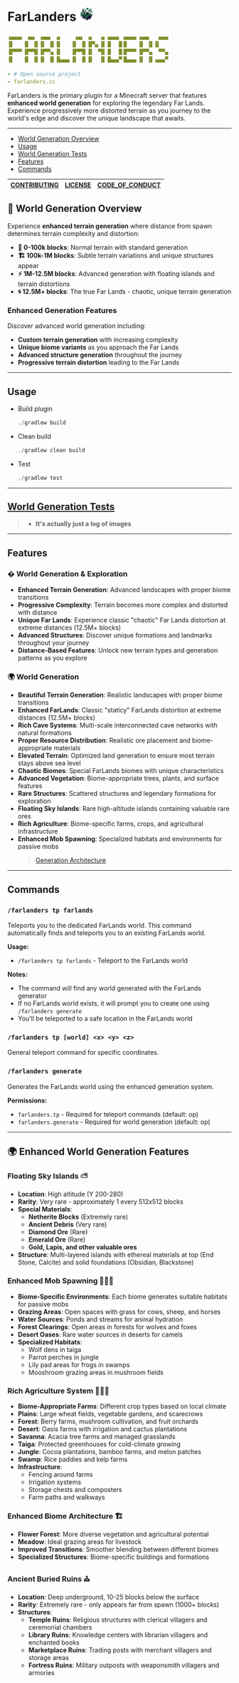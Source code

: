 # FarLanders <img src="logo.png" alt="logo" width="32" />

```yml
▗▄▄▄▖ ▗▄▖ ▗▄▄▖ ▗▖    ▗▄▖ ▗▖  ▗▖▗▄▄▄ ▗▄▄▄▖▗▄▄▖  ▗▄▄▖
▐▌   ▐▌ ▐▌▐▌ ▐▌▐▌   ▐▌ ▐▌▐▛▚▖▐▌▐▌  █▐▌   ▐▌ ▐▌▐▌
▐▛▀▀▘▐▛▀▜▌▐▛▀▚▖▐▌   ▐▛▀▜▌▐▌ ▝▜▌▐▌  █▐▛▀▀▘▐▛▀▚▖ ▝▀▚▖
▐▌   ▐▌ ▐▌▐▌ ▐▌▐▙▄▄▖▐▌ ▐▌▐▌  ▐▌▐▙▄▄▀▐▙▄▄▖▐▌ ▐▌▗▄▄▞▘

- # Open source project
- farlanders.cc
```

FarLanders is the primary plugin for a Minecraft server that features **enhanced world generation** for exploring the legendary Far Lands. Experience progressively more distorted terrain as you journey to the world's edge and discover the unique landscape that awaits.

---

- [World Generation Overview](#-world-generation-overview)
- [Usage](#usage)
- [World Generation Tests](#world-generation-tests)
- [Features](#features)
- [Commands](#commands)

| [CONTRIBUTING](CONTRIBUTING.md) | [LICENSE](LICENSE) | [CODE_OF_CONDUCT](CODE_OF_CONDUCT.md) |
| ------------------------------- | ------------------ | ------------------------------------- |

## 🌟 **World Generation Overview**

Experience **enhanced terrain generation** where distance from spawn determines terrain complexity and distortion:

- **📍 0-100k blocks**: Normal terrain with standard generation
- **🏗️ 100k-1M blocks**: Subtle terrain variations and unique structures appear
- **⚡ 1M-12.5M blocks**: Advanced generation with floating islands and terrain distortions
- **🌀 12.5M+ blocks**: The true Far Lands - chaotic, unique terrain generation

### **Enhanced Generation Features**

Discover advanced world generation including:

- **Custom terrain generation** with increasing complexity
- **Unique biome variants** as you approach the Far Lands
- **Advanced structure generation** throughout the journey
- **Progressive terrain distortion** leading to the Far Lands

---

## Usage

- Build plugin
  ```java
  ./gradlew build
  ```
- Clean build
  ```java
  ./gradlew clean build
  ```
- Test
  ```java
  ./gradlew test
  ```

---

## [World Generation Tests](assets/generation_tests/README.md)

> - **It's actually just a log of images**

---

## Features

### **� World Generation & Exploration**

- **Enhanced Terrain Generation**: Advanced landscapes with proper biome transitions
- **Progressive Complexity**: Terrain becomes more complex and distorted with distance
- **Unique Far Lands**: Experience classic "chaotic" Far Lands distortion at extreme distances (12.5M+ blocks)
- **Advanced Structures**: Discover unique formations and landmarks throughout your journey
- **Distance-Based Features**: Unlock new terrain types and generation patterns as you explore

### **🌍 World Generation**

- **Beautiful Terrain Generation**: Realistic landscapes with proper biome transitions
- **Enhanced FarLands**: Classic "staticy" FarLands distortion at extreme distances (12.5M+ blocks)
- **Rich Cave Systems**: Multi-scale interconnected cave networks with natural formations
- **Proper Resource Distribution**: Realistic ore placement and biome-appropriate materials
- **Elevated Terrain**: Optimized land generation to ensure most terrain stays above sea level
- **Chaotic Biomes**: Special FarLands biomes with unique characteristics
- **Advanced Vegetation**: Biome-appropriate trees, plants, and surface features
- **Rare Structures**: Scattered structures and legendary formations for exploration
- **Floating Sky Islands**: Rare high-altitude islands containing valuable rare ores
- **Rich Agriculture**: Biome-specific farms, crops, and agricultural infrastructure
- **Enhanced Mob Spawning**: Specialized habitats and environments for passive mobs
  > [Generation Architecture](GENERATION_ARCHITECTURE.md)

---

## Commands

### `/farlanders tp farlands`

Teleports you to the dedicated FarLands world. This command automatically finds and teleports you to an existing FarLands world.

**Usage:**

- `/farlanders tp farlands` - Teleport to the FarLands world

**Notes:**

- The command will find any world generated with the FarLands generator
- If no FarLands world exists, it will prompt you to create one using `/farlanders generate`
- You'll be teleported to a safe location in the FarLands world

### `/farlanders tp [world] <x> <y> <z>`

General teleport command for specific coordinates.

### `/farlanders generate`

Generates the FarLands world using the enhanced generation system.

**Permissions:**

- `farlanders.tp` - Required for teleport commands (default: op)
- `farlanders.generate` - Required for world generation (default: op)

---

## 🌍 Enhanced World Generation Features

### **Floating Sky Islands** ⛅

- **Location**: High altitude (Y 200-280)
- **Rarity**: Very rare - approximately 1 every 512x512 blocks
- **Special Materials**:
  - **Netherite Blocks** (Extremely rare)
  - **Ancient Debris** (Very rare)
  - **Diamond Ore** (Rare)
  - **Emerald Ore** (Rare)
  - **Gold, Lapis, and other valuable ores**
- **Structure**: Multi-layered islands with ethereal materials at top (End Stone, Calcite) and solid foundations (Obsidian, Blackstone)

### **Enhanced Mob Spawning** 🐄🐎🐺

- **Biome-Specific Environments**: Each biome generates suitable habitats for passive mobs
- **Grazing Areas**: Open spaces with grass for cows, sheep, and horses
- **Water Sources**: Ponds and streams for animal hydration
- **Forest Clearings**: Open areas in forests for wolves and foxes
- **Desert Oases**: Rare water sources in deserts for camels
- **Specialized Habitats**:
  - Wolf dens in taiga
  - Parrot perches in jungle
  - Lily pad areas for frogs in swamps
  - Mooshroom grazing areas in mushroom fields

### **Rich Agriculture System** 🌾🍅🌽

- **Biome-Appropriate Farms**: Different crop types based on local climate
- **Plains**: Large wheat fields, vegetable gardens, and scarecrows
- **Forest**: Berry farms, mushroom cultivation, and fruit orchards
- **Desert**: Oasis farms with irrigation and cactus plantations
- **Savanna**: Acacia tree farms and managed grasslands
- **Taiga**: Protected greenhouses for cold-climate growing
- **Jungle**: Cocoa plantations, bamboo farms, and melon patches
- **Swamp**: Rice paddies and kelp farms
- **Infrastructure**:
  - Fencing around farms
  - Irrigation systems
  - Storage chests and composters
  - Farm paths and walkways

### **Enhanced Biome Architecture** 🏗️

- **Flower Forest**: More diverse vegetation and agricultural potential
- **Meadow**: Ideal grazing areas for livestock
- **Improved Transitions**: Smoother blending between different biomes
- **Specialized Structures**: Biome-specific buildings and formations

### **Ancient Buried Ruins** ⛪

- **Location**: Deep underground, 10-25 blocks below the surface
- **Rarity**: Extremely rare - only appears far from spawn (1000+ blocks)
- **Structures**:
  - **Temple Ruins**: Religious structures with clerical villagers and ceremonial chambers
  - **Library Ruins**: Knowledge centers with librarian villagers and enchanted books
  - **Marketplace Ruins**: Trading posts with merchant villagers and storage areas
  - **Fortress Ruins**: Military outposts with weaponsmith villagers and armories
